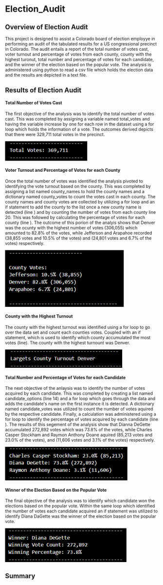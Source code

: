 # Election_Audit


## **Overview of Election Audit**
This project is designed to assist a Colorado board of election employye in performing an audit of the tabulated results for a US congressional precinct in Colorado. The audit entails a report of the total number of votes cast, voter turnout and percentage of votes from each county, county with the highest turonut, total number and percentage of votes for each candidate, and the winner of the election based on the popular vote. The analysis is administered using python to read a csv file which holds the election data and the results are depicted in a text file.  



## **Results of Election Audit**

#### Total Number of Votes Cast
The first objective of the analysis was to identify the total number of votes cast. This was completed by assigning a variable named total_votes and having the variable increase by one for each row in the dataset using a for loop which holds the information of a vote. The outcomes derived depicts that there were 329,711 total votes in the precinct. 

![Total_Votes](https://github.com/OmarQasem94/Election_Analysis/blob/main/Resources/Total_Votes.PNG)


#### Voter Turnout and Percentage of Votes for each County
Once the total number of votes was identified the analysis pivoted to identifying the vote turnout based on the county. This was completed by assigning a list named county_names to hold the county names and a dictionary named county_votes to count the votes cast in each county. The county names and county votes are collected by utilizing a for loop and an if statement to add the county to the list once a new county name is detected (line ) and by counting the number of votes from each county line 20. This was followed by calculating the percentage of votes for each county (line ). The outcome of this porion of the analyis shows that Denver was the ocunty with the highest number of votes (306,055) which amounted to 82.8% of the votes, while Jefferson and Arapahoe recorded (38,855 votes and 10.5% of the votes) and (24,801 votes and 6.7% of the votes) respectively.

![County_Votes](https://github.com/OmarQasem94/Election_Analysis/blob/main/Resources/County_Votes.PNG)


#### County with the Highest Turnout
The county with the highest turnout was identified using a for loop to go over the data set and count each counties votes. Coupled with an if statement, which is used to identify which county accumulated the most votes (line). The county with the highest turnount was Denver.

![Largest_COunty_Turnover](https://github.com/OmarQasem94/Election_Analysis/blob/main/Resources/Largest_County_Turnover.PNG)


#### Total Number and Percentage of Votes for each Candidate
The next objective of the anlaysis was to identify the number of votes acquired by each candidate. This was completed by creating a list named candidate_options (line 14) and a for loop which goes through the data and adds the candidate's name on the first instance it is detected. A dictionary named candidate_votes was utilized to count the number of votes aquired by the respective candidate. Finally, a calculation was administered using a for loop to identify the percentage of votes acquired by each candidate (line ). The results of this segement of the analysis show that Dianna DeGette accumulated 272,892 votes which was 73.8% of the votes, while Charles Casper Stockham and Raymon Anthony Doane aquired (85,213 votes and 23.0% of the votes), and (11,606 votes and 3.1% of the votes) respectively. 

![Votes_By_Candidate](https://github.com/OmarQasem94/Election_Analysis/blob/main/Resources/Votes_By_Candidate.PNG)


#### Winner of the Election Based on the Popular Vote
The final objective of the analysis was to identify which candidate won the elections based on the popular vote. Within the same loop which identified the number of votes each candidate acquired an if statement was utilized to identify Diana DaGette was the winner of the election based on the popular vote.  

![Winner_Summary](https://github.com/OmarQasem94/Election_Analysis/blob/main/Resources/Winner_Summary.PNG)



## **Summary**

 
